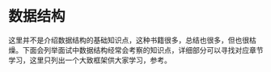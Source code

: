 # 数据结构

这里并不是介绍数据结构的基础知识点，这种书籍很多，总结也很多，但也很枯燥。下面会列举面试中数据结构经常会考察的知识点，详细部分可以寻找对应章节学习，这里只列出一个大致框架供大家学习，参考。


